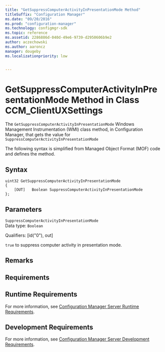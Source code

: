 ```yaml
---
title: "GetSuppressComputerActivityInPresentationMode Method"
titleSuffix: "Configuration Manager"
ms.date: "09/20/2016"
ms.prod: "configuration-manager"
ms.technology: configmgr-sdk
ms.topic: reference
ms.assetid: 2286886d-040d-49e6-9739-d2950606b9e2
author: aczechowski
ms.author: aaroncz
manager: dougebyms.localizationpriority: low


---
```

# GetSuppressComputerActivityInPresentationMode Method in Class CCM_ClientUXSettings
The `GetSuppressComputerActivityInPresentationMode` Windows Management Instrumentation (WMI) class method, in Configuration Manager, that gets the value for `SuppressComputerActivityInPresentationMode`  

 The following syntax is simplified from Managed Object Format (MOF) code and defines the method.  

## Syntax  

```  
uint32 GetSuppressComputerActivityInPresentationMode   
{  
    [OUT]   Boolean SuppressComputerActivityInPresentationMode  
};  
```  

## Parameters  
 `SuppressComputerActivityInPresentationMode`  
 Data type: `Boolean`  

 Qualifiers: [id("0"), out]  

 `true` to suppress computer activity in presentation mode.    

## Remarks  

## Requirements  

## Runtime Requirements  
 For more information, see [Configuration Manager Server Runtime Requirements](../../../../../develop/core/reqs/server-runtime-requirements.md).  

## Development Requirements  
 For more information, see [Configuration Manager Server Development Requirements](../../../../../develop/core/reqs/server-development-requirements.md).

